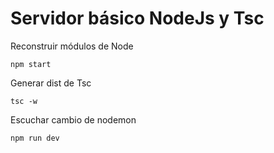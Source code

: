 # Servidor básico NodeJs y Tsc

Reconstruir módulos de Node 
```
npm start
```

Generar dist de Tsc
```
tsc -w
```

Escuchar cambio de nodemon
```
npm run dev
```
